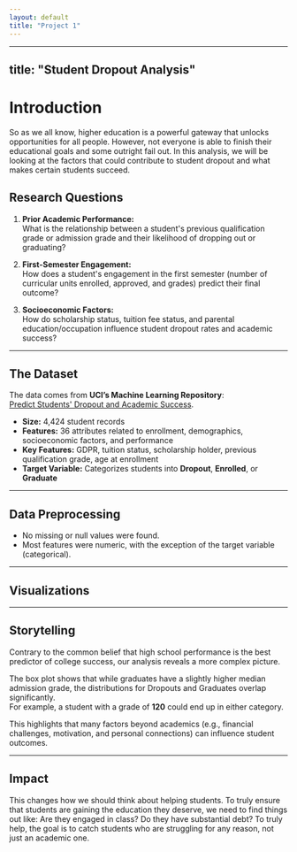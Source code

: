 ```yaml
---
layout: default
title: "Project 1"
---
```

---
title: "Student Dropout Analysis"
---

# Introduction

So as we all know, higher education is a powerful gateway that unlocks opportunities for all people. However, not everyone is able to finish their educational goals and some outright fail out. 
In this analysis, we will be looking at the factors that could contribute to student dropout and what makes certain students succeed.

## Research Questions

1. **Prior Academic Performance:**  
   What is the relationship between a student's previous qualification grade or admission grade and their likelihood of dropping out or graduating?

2. **First-Semester Engagement:**  
   How does a student's engagement in the first semester (number of curricular units enrolled, approved, and grades) predict their final outcome?

3. **Socioeconomic Factors:**  
   How do scholarship status, tuition fee status, and parental education/occupation influence student dropout rates and academic success?

---

## The Dataset

The data comes from **UCI’s Machine Learning Repository**:  
[Predict Students' Dropout and Academic Success](https://archive.ics.uci.edu/ml/datasets/Predict+Students'+Dropout+and+Academic+Success).  

- **Size:** 4,424 student records  
- **Features:** 36 attributes related to enrollment, demographics, socioeconomic factors, and performance  
- **Key Features:** GDPR, tuition status, scholarship holder, previous qualification grade, age at enrollment  
- **Target Variable:** Categorizes students into **Dropout**, **Enrolled**, or **Graduate**

---

## Data Preprocessing

- No missing or null values were found.  
- Most features were numeric, with the exception of the target variable (categorical).

---

## Visualizations



---

## Storytelling

Contrary to the common belief that high school performance is the best predictor of college success, our analysis reveals a more complex picture.  

The box plot shows that while graduates have a slightly higher median admission grade, the distributions for Dropouts and Graduates overlap significantly.  
For example, a student with a grade of **120** could end up in either category.

This highlights that many factors beyond academics (e.g., financial challenges, motivation, and personal connections) can influence student outcomes.

---

## Impact

This changes how we should think about helping students. 
To truly ensure that students are gaining the education they deserve, we need to find things out like: Are they engaged in class? Do they have substantial debt? 
To truly help, the goal is to catch students who are struggling for any reason, not just an academic one.

